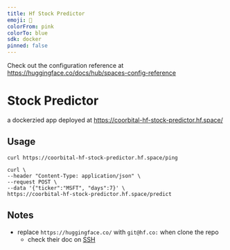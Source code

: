 ```yaml
---
title: Hf Stock Predictor
emoji: 🏃
colorFrom: pink
colorTo: blue
sdk: docker
pinned: false
---
```


Check out the configuration reference at https://huggingface.co/docs/hub/spaces-config-reference

# Stock Predictor

a dockerzied app deployed at https://coorbital-hf-stock-predictor.hf.space/

## Usage

```
curl https://coorbital-hf-stock-predictor.hf.space/ping

curl \
--header "Content-Type: application/json" \
--request POST \
--data '{"ticker":"MSFT", "days":7}' \
https://coorbital-hf-stock-predictor.hf.space/predict
```

## Notes
- replace `https://huggingface.co/` with `git@hf.co:` when clone the repo
    - check their doc on [SSH](https://huggingface.co/docs/hub/security-git-ssh)